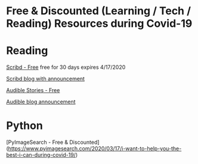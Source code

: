 # Free & Discounted (Learning / Tech / Reading) Resources during Covid-19

# Reading

[Scribd - Free](https://www.scribd.com/readfree?utm_source=readfree) free for 30 days expires 4/17/2020

[Scribd blog with announcement](https://blog.scribd.com/home/2020/3/17/a-letter-from-the-scribd-ceo-to-our-community)

[Audible Stories - Free](https://stories.audible.com/start-listen)

[Audible blog announcement](https://www.audible.com/about/newsroom/stories-help-audible-stories-lets-anyone-anywhere-listen-for-free/)

# Python

[PyImageSearch - Free & Discounted] (https://www.pyimagesearch.com/2020/03/17/i-want-to-help-you-the-best-i-can-during-covid-19/)

